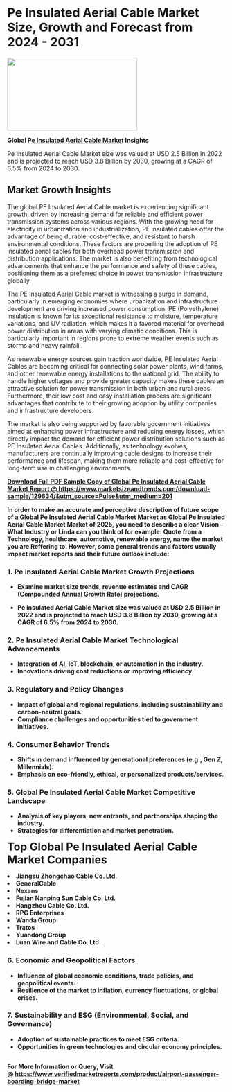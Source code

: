 <H1>Pe Insulated Aerial Cable Market Size, Growth and Forecast from 2024 - 2031</H1><img class="aligncenter size-medium wp-image-584254" src="https://thirdeyenews.in/wp-content/uploads/2024/09/Global-Market-Research-300x168.jpeg" alt="" width="300" height="168" /><p><strong>Global&nbsp;<a href="https://www.marketsizeandtrends.com/download-sample/129634/&amp;utm_source=Pulse&amp;utm_medium=201">Pe Insulated Aerial Cable Market</a> Insights</strong></p><p>Pe Insulated Aerial Cable Market size was valued at USD 2.5 Billion in 2022 and is projected to reach USD 3.8 Billion by 2030, growing at a CAGR of 6.5% from 2024 to 2030.</p><p><h2>Market Growth Insights</h2> <p>The global PE Insulated Aerial Cable market is experiencing significant growth, driven by increasing demand for reliable and efficient power transmission systems across various regions. With the growing need for electricity in urbanization and industrialization, PE insulated cables offer the advantage of being durable, cost-effective, and resistant to harsh environmental conditions. These factors are propelling the adoption of PE insulated aerial cables for both overhead power transmission and distribution applications. The market is also benefiting from technological advancements that enhance the performance and safety of these cables, positioning them as a preferred choice in power transmission infrastructure globally.</p> <p><strong><a href="#"></a></strong></p> <p>The PE Insulated Aerial Cable market is witnessing a surge in demand, particularly in emerging economies where urbanization and infrastructure development are driving increased power consumption. PE (Polyethylene) insulation is known for its exceptional resistance to moisture, temperature variations, and UV radiation, which makes it a favored material for overhead power distribution in areas with varying climatic conditions. This is particularly important in regions prone to extreme weather events such as storms and heavy rainfall.</p> <p>As renewable energy sources gain traction worldwide, PE Insulated Aerial Cables are becoming critical for connecting solar power plants, wind farms, and other renewable energy installations to the national grid. The ability to handle higher voltages and provide greater capacity makes these cables an attractive solution for power transmission in both urban and rural areas. Furthermore, their low cost and easy installation process are significant advantages that contribute to their growing adoption by utility companies and infrastructure developers.</p> <p>The market is also being supported by favorable government initiatives aimed at enhancing power infrastructure and reducing energy losses, which directly impact the demand for efficient power distribution solutions such as PE Insulated Aerial Cables. Additionally, as technology evolves, manufacturers are continually improving cable designs to increase their performance and lifespan, making them more reliable and cost-effective for long-term use in challenging environments.</p> <p><strong><a href="#"></p><p><span class=""><strong>Download Full PDF Sample Copy of Global Pe Insulated Aerial Cable Market Report</strong> @ <a href="https://www.marketsizeandtrends.com/download-sample/129634/&amp;utm_source=Pulse&amp;utm_medium=201" target="_blank">https://www.marketsizeandtrends.com/download-sample/129634/&amp;utm_source=Pulse&amp;utm_medium=201</a></span></p><p>In order to make an accurate and perceptive description of future scope of a Global&nbsp;Pe Insulated Aerial Cable Market Market as Global&nbsp;Pe Insulated Aerial Cable Market Market of 2025, you need to describe a clear Vision &ndash; What Industry or Linda can you think of for example: Quote from a Technology, healthcare, automotive, renewable energy, name the market you are Reffering to. However, some general trends and factors usually impact market reports and their future outlook include:</p><h3>1.&nbsp;<strong>Pe Insulated Aerial Cable Market Growth Projections</strong></h3><ul><li>Examine market size trends, revenue estimates and CAGR (Compounded Annual Growth Rate) projections.</li><li><p>Pe Insulated Aerial Cable Market size was valued at USD 2.5 Billion in 2022 and is projected to reach USD 3.8 Billion by 2030, growing at a CAGR of 6.5% from 2024 to 2030.</p></li></ul><h3>2.&nbsp;<strong>Pe Insulated Aerial Cable Market Technological Advancements</strong></h3><ul><li>Integration of AI, IoT, blockchain, or automation in the industry.</li><li>Innovations driving cost reductions or improving efficiency.</li></ul><h3>3.&nbsp;<strong>Regulatory and Policy Changes</strong></h3><ul><li>Impact of global and regional regulations, including sustainability and carbon-neutral goals.</li><li>Compliance challenges and opportunities tied to government initiatives.</li></ul><h3>4.&nbsp;<strong>Consumer Behavior Trends</strong></h3><ul><li>Shifts in demand influenced by generational preferences (e.g., Gen Z, Millennials).</li><li>Emphasis on eco-friendly, ethical, or personalized products/services.</li></ul><h3>5.&nbsp;<strong>Global Pe Insulated Aerial Cable Market Competitive Landscape</strong></h3><ul><li>Analysis of key players, new entrants, and partnerships shaping the industry.</li><li>Strategies for differentiation and market penetration.</li></ul><p data-pm-slice="1 1 []"><span style="color: inherit; font-family: inherit; font-size: 25px;">Top Global Pe Insulated Aerial Cable Market Companies</span></p><div class="" data-test-id=""><p><li>Jiangsu Zhongchao Cable Co. Ltd.</li><li> GeneralCable</li><li> Nexans</li><li> Fujian Nanping Sun Cable Co. Ltd.</li><li> Hangzhou Cable Co. Ltd.</li><li> RPG Enterprises</li><li> Wanda Group</li><li> Tratos</li><li> Yuandong Group</li><li> Luan Wire and Cable Co. Ltd.</li></p></div><h3>6.&nbsp;<strong>Economic and Geopolitical Factors</strong></h3><ul><li>Influence of global economic conditions, trade policies, and geopolitical events.</li><li>Resilience of the market to inflation, currency fluctuations, or global crises.</li></ul><h3>7.&nbsp;<strong>Sustainability and ESG (Environmental, Social, and Governance)</strong></h3><ul><li>Adoption of sustainable practices to meet ESG criteria.</li><li>Opportunities in green technologies and circular economy principles.</li></ul><h2><strong style="font-size: 14px;">For More Information or Query, Visit @&nbsp;</strong><a style="background-color: #ffffff; font-size: 14px;" href="https://www.marketsizeandtrends.com/report/pe-insulated-aerial-cable-market/" target="_blank">https://www.verifiedmarketreports.com/product/airport-passenger-boarding-bridge-market</a></h2>
